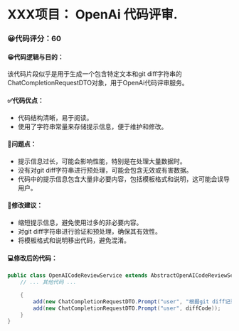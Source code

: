 # XXX项目： OpenAi 代码评审.
### 😀代码评分：60
#### 😀代码逻辑与目的：
该代码片段似乎是用于生成一个包含特定文本和git diff字符串的ChatCompletionRequestDTO对象，用于OpenAi代码评审服务。

#### ✅代码优点：
- 代码结构清晰，易于阅读。
- 使用了字符串常量来存储提示信息，便于维护和修改。

#### 🤔问题点：
- 提示信息过长，可能会影响性能，特别是在处理大量数据时。
- 没有对git diff字符串进行预处理，可能会包含无效或有害数据。
- 代码中的提示信息包含大量非必要内容，包括模板格式和说明，这可能会误导用户。

#### 🎯修改建议：
- 缩短提示信息，避免使用过多的非必要内容。
- 对git diff字符串进行验证和预处理，确保其有效性。
- 将模板格式和说明移出代码，避免混淆。

#### 💻修改后的代码：
```java
public class OpenAICodeReviewService extends AbstractOpenAICodeReviewService {
    // ... 其他代码 ...

    {
        add(new ChatCompletionRequestDTO.Prompt("user", "根据git diff记录，对代码进行评审。代码如下:"));
        add(new ChatCompletionRequestDTO.Prompt("user", diffCode));
    }
}
```
